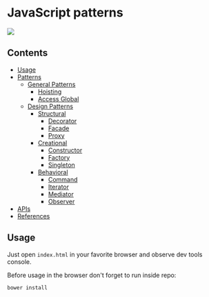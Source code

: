 # JavaScript patterns

![](http://img.shields.io/badge/status-in%20progress-green.svg?style=flat)


## Contents

- [Usage](#usage)
- [Patterns](#patterns)
    - [General Patterns](#general)
        - [Hoisting]()
        - [Access Global]()
    - [Design Patterns]()
        - [Structural]()
            - [Decorator]()
            - [Facade]()
            - [Proxy]()
        - [Creational]()
            - [Constructor]()
            - [Factory]()
            - [Singleton]()
        - [Behavioral]()
            - [Command]()
            - [Iterator]()
            - [Mediator]()
            - [Observer]()
- [APIs](#apis)
- [References](#references)


## Usage

Just open `index.html` in your favorite browser and observe dev tools console.

Before usage in the browser don't forget to run inside repo:

```bash
bower install
```
